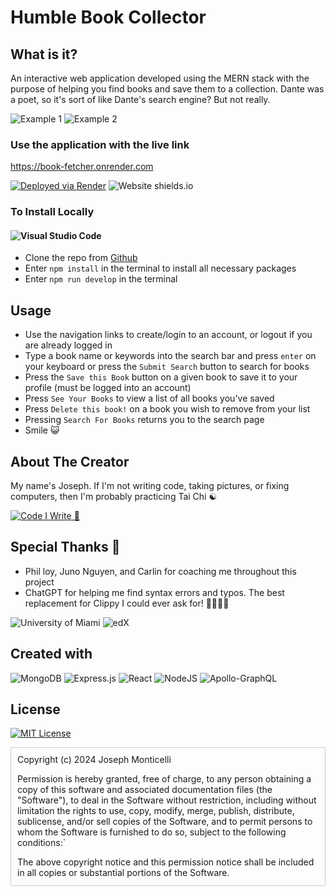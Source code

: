# Humble Book Collector

## What is it?

An interactive web application developed using the MERN stack with the purpose of helping you find books and save them to a collection. Dante was a poet, so it's sort of like Dante's search engine? But not really.

![Example 1](/assets/ss1.png)
![Example 2](/assets/ss2.png)



### Use the application with the live link 

https://book-fetcher.onrender.com

[![Deployed via Render](https://img.shields.io/badge/Render-%46E3B7.svg?style=for-the-badge&logo=render&logoColor=white)](https://book-fetcher.onrender.com) ![Website shields.io](https://img.shields.io/website-up-down-green-red/http/shields.io.svg)


### To Install Locally

#### ![Visual Studio Code](https://img.shields.io/badge/Visual%20Studio%20Code-0078d7.svg?style=for-the-badge&logo=visual-studio-code&logoColor=white)
- Clone the repo from [Github](http://www.github.com/dantean/book-fetcher)
- Enter `npm install` in the terminal to install all necessary packages
- Enter `npm run develop` in the terminal

## Usage

- Use the navigation links to create/login to an account, or logout if you are already logged in
- Type a book name or keywords into the search bar and press `enter` on your keyboard or press the `Submit Search` button to search for books
- Press the `Save this Book` button on a given book to save it to your profile (must be logged into an account)
- Press `See Your Books` to view a list of all books you've saved
- Press `Delete this book!` on a book you wish to remove from your list
- Pressing `Search For Books` returns you to the search page
-  Smile 😺

## About The Creator

My name's Joseph. If I'm not writing code, taking pictures, or fixing computers, then I'm probably practicing Tai Chi ☯️

<a href="http://github.com/dantean">![Code I Write](https://img.shields.io/badge/github-%23121011.svg?style=for-the-badge&logo=github&logoColor=white)
</a> <a href="http://www.dantean.dev">🚧</a>

## Special Thanks 🙏
 
* Phil loy, Juno Nguyen, and Carlin for coaching me throughout this project 
* ChatGPT for helping me find syntax errors and typos. The best replacement for Clippy I could ever ask for! 📎📎📎📎

![University of Miami](./assets/umlogo.png) ![edX](https://img.shields.io/badge/edX-%2302262B.svg?style=for-the-badge&logo=edX&logoColor=white)

## Created with

![MongoDB](https://img.shields.io/badge/MongoDB-%234ea94b.svg?style=for-the-badge&logo=mongodb&logoColor=white)
![Express.js](https://img.shields.io/badge/express.js-%23404d59.svg?style=for-the-badge&logo=express&logoColor=%2361DAFB)
![React](https://img.shields.io/badge/react-%2320232a.svg?style=for-the-badge&logo=react&logoColor=%2361DAFB)
![NodeJS](https://img.shields.io/badge/node.js-6DA55F?style=for-the-badge&logo=node.js&logoColor=white)
![Apollo-GraphQL](https://img.shields.io/badge/-ApolloGraphQL-311C87?style=for-the-badge&logo=apollo-graphql)

## License

[![MIT License](https://img.shields.io/badge/License-MIT-yellow.svg)](./LICENSE) 

<div style="overflow-y: scroll; height: 200px; border: 1px solid #ccc; 
padding: 10px;">
Copyright (c) 2024 Joseph Monticelli

Permission is hereby granted, free of charge, to any person obtaining a copy
of this software and associated documentation files (the "Software"), to deal
in the Software without restriction, including without limitation the rights
to use, copy, modify, merge, publish, distribute, sublicense, and/or sell
copies of the Software, and to permit persons to whom the Software is
furnished to do so, subject to the following conditions:`

The above copyright notice and this permission notice shall be included in all
copies or substantial portions of the Software.

THE SOFTWARE IS PROVIDED "AS IS", WITHOUT WARRANTY OF ANY KIND, EXPRESS OR
IMPLIED, INCLUDING BUT NOT LIMITED TO THE WARRANTIES OF MERCHANTABILITY,
FITNESS FOR A PARTICULAR PURPOSE AND NONINFRINGEMENT. IN NO EVENT SHALL THE
AUTHORS OR COPYRIGHT HOLDERS BE LIABLE FOR ANY CLAIM, DAMAGES OR OTHER
LIABILITY, WHETHER IN AN ACTION OF CONTRACT, TORT OR OTHERWISE, ARISING FROM,
OUT OF OR IN CONNECTION WITH THE SOFTWARE OR THE USE OR OTHER DEALINGS IN THE
SOFTWARE.
</div>
